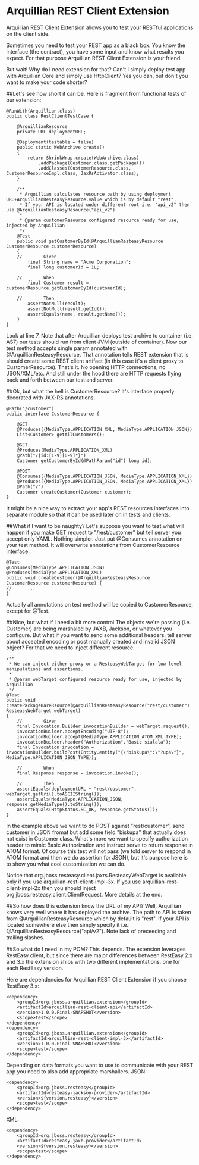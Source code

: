 Arquillian REST Client Extension
===
Arquillian REST Client Extension allows you to test your RESTful applications on the client side.

Sometimes you need to test your REST app as a black box. You know the interface (the contract), you have some input and know what results you expect.
For that purpose Arquillian REST Client Extension is your friend.

But wait! Why do I need extension for that? Can't I simply deploy test app with Arquillian Core and simply use HttpClient?
Yes you can, but don't you want to make your code shorter?

##Let's see how short it can be.
Here is fragment from functional tests of our extension:

    @RunWith(Arquillian.class)
    public class RestClientTestCase {

        @ArquillianResource
        private URL deploymentURL;

        @Deployment(testable = false)
        public static WebArchive create()
        {
            return ShrinkWrap.create(WebArchive.class)
                .addPackage(Customer.class.getPackage())
                .addClasses(CustomerResource.class, CustomerResourceImpl.class, JaxRsActivator.class);
        }

        /**
         * Arquillian calculates resource path by using deployment URL+ArquillianResteasyResource.value which is by default "rest".
         * If your API is located under different root i.e. "api_v2" then use @ArquillianResteasyResource("api_v2")
         *
         * @param customerResource configured resource ready for use, injected by Arquillian
         */
        @Test
        public void getCustomerById(@ArquillianResteasyResource CustomerResource customerResource)
        {
        //        Given
            final String name = "Acme Corporation";
            final long customerId = 1L;

        //        When
            final Customer result = customerResource.getCustomerById(customerId);

        //        Then
            assertNotNull(result);
            assertNotNull(result.getId());
            assertEquals(name, result.getName());
        }
    }
Look at line 7. Note that after Arquillian deploys test archive to container (i.e. AS7) our tests should run from client JVM (outside of container).
Now our test method accepts single param annotated with @ArquillianResteasyResource. That annotation tells REST extension that is should create some REST client artifact (in this case it's a client proxy to CustomerResource).
That's it. No opening HTTP connections, no JSON/XML/etc. And still under the hood there are HTTP requests flying back and forth between our test and server.

##Ok, but what the hell is CustomerResource?
It's interface properly decorated with JAX-RS annotations.


    @Path("/customer")
    public interface CustomerResource {

        @GET
        @Produces({MediaType.APPLICATION_XML, MediaType.APPLICATION_JSON})
        List<Customer> getAllCustomers();

        @GET
        @Produces(MediaType.APPLICATION_XML)
        @Path("/{id:[1-9][0-9]*}")
        Customer getCustomerById(@PathParam("id") long id);

        @POST
        @Consumes({MediaType.APPLICATION_JSON, MediaType.APPLICATION_XML})
        @Produces({MediaType.APPLICATION_JSON, MediaType.APPLICATION_XML})
        @Path("/")
        Customer createCustomer(Customer customer);
    }
It might be a nice way to extract your app's REST resources interfaces into separate module so that it can be used later on in tests and clients.

##What if I want to be naughty?
Let's suppose you want to test what will happen if you make GET request to "/rest/customer" but tell server you accept only YAML. Nothing simpler. Just put @Consumes annotation on your test method. It will overwrite annotations from CustomerResource interface.

    @Test
    @Consumes(MediaType.APPLICATION_JSON)
    @Produces(MediaType.APPLICATION_XML)
    public void createCustomer(@ArquillianResteasyResource CustomerResource customerResource) {
    //      ...
    }
Actually all annotations on test method will be copied to CustomerResource, except for @Test.

##Nice, but what if I need a bit more control
The objects we're passing (i.e. Customer) are being marshaled by JAXB, Jackson, or whatever you configure. But what if you want to send some additional headers, tell server about accepted encoding or post manually created and invalid JSON object? For that we need to inject different resource.

    /**
     * We can inject either proxy or a ResteasyWebTarget for low level manipulations and assertions.
     *
     * @param webTarget configured resource ready for use, injected by Arquillian
     */
    @Test
    public void createPackageBareRsource(@ArquillianResteasyResource("rest/customer") ResteasyWebTarget webTarget)
    {
        //        Given
        final Invocation.Builder invocationBuilder = webTarget.request();
        invocationBuilder.acceptEncoding("UTF-8");
        invocationBuilder.accept(MediaType.APPLICATION_ATOM_XML_TYPE);
        invocationBuilder.header("Authorization","Basic sialala");
        final Invocation invocation = invocationBuilder.buildPost(Entity.entity("{\"biskupa\":\"?upa\"}", MediaType.APPLICATION_JSON_TYPE));

        //        When
        final Response response = invocation.invoke();

        //        Then
        assertEquals(deploymentURL + "rest/customer", webTarget.getUri().toASCIIString());
        assertEquals(MediaType.APPLICATION_JSON, response.getMediaType().toString());
        assertEquals(HttpStatus.SC_OK, response.getStatus());
    }

In the example above we want to do POST against "rest/customer", send customer in JSON fromat but add some field "biskupa" that actually does not exist in Customer class. What's more we want to specify authorization header to mimic Basic Authorization and instruct serve to return response in ATOM format.
Of course this test will not pass (we told server to respond in ATOM format and then we do assertion for JSON), but it's purpose here is to show you what cool customization we can do.

Notice that org.jboss.resteasy.client.jaxrs.ResteasyWebTarget is available only if you use arquillian-rest-client-impl-3x. If you use arquillian-rest-client-impl-2x then you should inject org.jboss.resteasy.client.ClientRequest. More details at the end.

##So how does this extension know the URL of my API?
Well, Arquillian knows very well where it has deployed the archive. The path to API is taken from @ArquillianResteasyResource which by default is "rest". If your API is located somewhere else then simply specify it i.e.: @ArquillianResteasyResource("api/v2"). Note lack of preceeding and trailing slashes.

##So what do I need in my POM?
This depends. The extension leverages RestEasy client, but since there are major differences between RestEasy 2.x and 3.x the extension ships with two different implementations, one for each RestEasy version.

Here are dependencies for Arquillian REST Client Extension if you choose RestEasy 3.x:

    <dependency>
        <groupId>org.jboss.arquillian.extension</groupId>
        <artifactId>arquillian-rest-client-api</artifactId>
        <version>1.0.0.Final-SNAPSHOT</version>
        <scope>test</scope>
    </dependency>
    <dependency>
        <groupId>org.jboss.arquillian.extension</groupId>
        <artifactId>arquillian-rest-client-impl-3x</artifactId>
        <version>1.0.0.Final-SNAPSHOT</version>
        <scope>test</scope>
    </dependency>

Depending on data formats you want to use to communicate with your REST app you need to also add appropriate marshallers.
JSON:

    <dependency>
        <groupId>org.jboss.resteasy</groupId>
        <artifactId>resteasy-jackson-provider</artifactId>
        <version>${version.resteasy}</version>
        <scope>test</scope>
    </dependency>
XML:

    <dependency>
        <groupId>org.jboss.resteasy</groupId>
        <artifactId>resteasy-jaxb-provider</artifactId>
        <version>${version.resteasy}</version>
        <scope>test</scope>
    </dependency>
